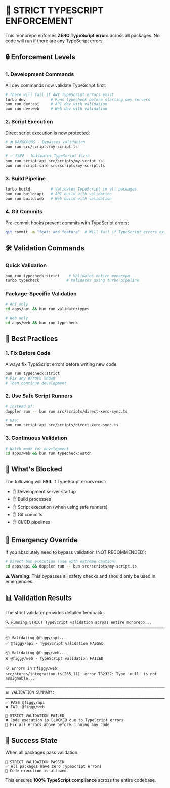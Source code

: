 # 🚨 STRICT TYPESCRIPT ENFORCEMENT

This monorepo enforces **ZERO TypeScript errors** across all packages. No code will run if there are any TypeScript errors.

## 🔒 Enforcement Levels

### 1. **Development Commands**
All dev commands now validate TypeScript first:
```bash
# These will fail if ANY TypeScript errors exist
turbo dev           # Runs typecheck before starting dev servers  
bun run dev:api     # API dev with validation
bun run dev:web     # Web dev with validation
```

### 2. **Script Execution** 
Direct script execution is now protected:
```bash
# ❌ DANGEROUS - Bypasses validation
bun run src/scripts/my-script.ts

# ✅ SAFE - Validates TypeScript first
bun run script:api src/scripts/my-script.ts
bun run script:safe src/scripts/my-script.ts
```

### 3. **Build Pipeline**
```bash
turbo build         # Validates TypeScript in all packages
bun run build:api   # API build with validation
bun run build:web   # Web build with validation
```

### 4. **Git Commits**
Pre-commit hooks prevent commits with TypeScript errors:
```bash
git commit -m "feat: add feature"  # Will fail if TypeScript errors exist
```

## 🛠️ Validation Commands

### Quick Validation
```bash
bun run typecheck:strict    # Validates entire monorepo
turbo typecheck            # Validates using turbo pipeline
```

### Package-Specific Validation
```bash
# API only
cd apps/api && bun run validate:types

# Web only  
cd apps/web && bun run typecheck
```

## 🎯 Best Practices

### 1. **Fix Before Code**
Always fix TypeScript errors before writing new code:
```bash
bun run typecheck:strict
# Fix any errors shown
# Then continue development
```

### 2. **Use Safe Script Runners**
```bash
# Instead of:
doppler run -- bun run src/scripts/direct-xero-sync.ts

# Use:
bun run script:api src/scripts/direct-xero-sync.ts
```

### 3. **Continuous Validation**
```bash
# Watch mode for development
cd apps/web && bun run typecheck:watch
```

## 🚫 What's Blocked

The following will **FAIL** if TypeScript errors exist:
- ✋ Development server startup
- ✋ Build processes  
- ✋ Script execution (when using safe runners)
- ✋ Git commits
- ✋ CI/CD pipelines

## 🔧 Emergency Override

If you absolutely need to bypass validation (NOT RECOMMENDED):
```bash
# Direct bun execution (use with extreme caution)
cd apps/api && doppler run -- bun src/scripts/my-script.ts
```

**⚠️ Warning**: This bypasses all safety checks and should only be used in emergencies.

## 📊 Validation Results

The strict validator provides detailed feedback:
```
🔍 Running STRICT TypeScript validation across entire monorepo...
━━━━━━━━━━━━━━━━━━━━━━━━━━━━━━━━━━━━━━━━━━━━━━━━━━━━━━━━━━━━━━━━━━━━━━━━━━━━

📦 Validating @figgy/api...
✅ @figgy/api - TypeScript validation PASSED

📦 Validating @figgy/web...  
❌ @figgy/web - TypeScript validation FAILED

📋 Errors in @figgy/web:
src/stores/integration.ts(265,11): error TS2322: Type 'null' is not assignable...

━━━━━━━━━━━━━━━━━━━━━━━━━━━━━━━━━━━━━━━━━━━━━━━━━━━━━━━━━━━━━━━━━━━━━━━━━━━━
📊 VALIDATION SUMMARY:
━━━━━━━━━━━━━━━━━━━━━━━━━━━━━━━━━━━━━━━━━━━━━━━━━━━━━━━━━━━━━━━━━━━━━━━━━━━━
✅ PASS @figgy/api
❌ FAIL @figgy/web

🚨 STRICT VALIDATION FAILED
❌ Code execution is BLOCKED due to TypeScript errors
🔧 Fix all errors above before running any code
```

## 🎉 Success State

When all packages pass validation:
```
🎉 STRICT VALIDATION PASSED
✅ All packages have zero TypeScript errors  
🚀 Code execution is allowed
```

This ensures **100% TypeScript compliance** across the entire codebase.